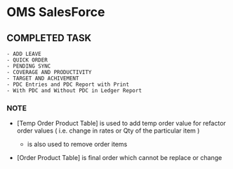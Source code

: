 # OMS SalesForce

## COMPLETED TASK

    - ADD LEAVE 
    - QUICK ORDER
    - PENDING SYNC
    - COVERAGE AND PRODUCTIVITY
    - TARGET AND ACHIVEMENT
    - PDC Entries and PDC Report with Print 
    - With PDC and Without PDC in Ledger Report  

### NOTE

- [Temp Order Product Table] is used to add temp order value for refactor order values
  ( i.e. change in rates or Qty of the particular item )
  - is also used to remove order items

- [Order Product Table] is final order which cannot be replace or change

